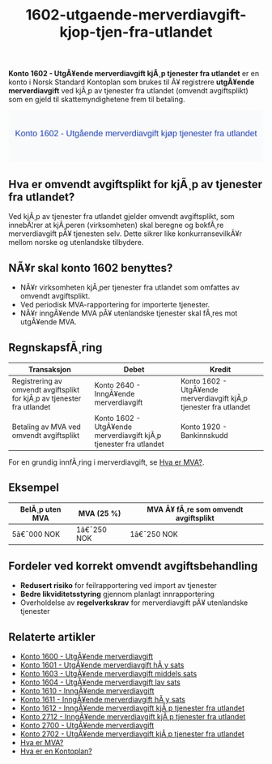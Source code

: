 ﻿---
title: "1602-utgaende-merverdiavgift-kjop-tjen-fra-utlandet"
meta_title: "1602-utgaende-merverdiavgift-kjop-tjen-fra-utlandet"
meta_description: "**Konto 1602 - UtgÃ¥ende merverdiavgift kjÃ¸p tjenester fra utlandet** er en konto i Norsk Standard Kontoplan som brukes til Ã¥ registrere **utgÃ¥ende merverdia..."
slug: 1602-utgaende-merverdiavgift-kjop-tjen-fra-utlandet
type: blog
layout: pages/single
---

**Konto 1602 - UtgÃ¥ende merverdiavgift kjÃ¸p tjenester fra utlandet** er en konto i Norsk Standard Kontoplan som brukes til Ã¥ registrere **utgÃ¥ende merverdiavgift** ved kjÃ¸p av tjenester fra utlandet (omvendt avgiftsplikt) som en gjeld til skattemyndighetene frem til betaling.

![Illustrasjon av konto 1602 UtgÃ¥ende merverdiavgift kjÃ¸p tjenester fra utlandet](1602-utgaende-merverdiavgift-kjop-tjen-fra-utlandet-image.svg)

## Hva er omvendt avgiftsplikt for kjÃ¸p av tjenester fra utlandet?

Ved kjÃ¸p av tjenester fra utlandet gjelder omvendt avgiftsplikt, som innebÃ¦rer at kjÃ¸peren (virksomheten) skal beregne og bokfÃ¸re merverdiavgift pÃ¥ tjenesten selv. Dette sikrer like konkurransevilkÃ¥r mellom norske og utenlandske tilbydere.

## NÃ¥r skal konto 1602 benyttes?

* NÃ¥r virksomheten kjÃ¸per tjenester fra utlandet som omfattes av omvendt avgiftsplikt.
* Ved periodisk MVA-rapportering for importerte tjenester.
* NÃ¥r inngÃ¥ende MVA pÃ¥ utenlandske tjenester skal fÃ¸res mot utgÃ¥ende MVA.

## RegnskapsfÃ¸ring

| Transaksjon                                                        | Debet                                                        | Kredit                                                     |
|--------------------------------------------------------------------|--------------------------------------------------------------|------------------------------------------------------------|
| Registrering av omvendt avgiftsplikt for kjÃ¸p av tjenester fra utlandet | Konto 2640 - InngÃ¥ende merverdiavgift                       | Konto 1602 - UtgÃ¥ende merverdiavgift kjÃ¸p tjenester fra utlandet |
| Betaling av MVA ved omvendt avgiftsplikt                            | Konto 1602 - UtgÃ¥ende merverdiavgift kjÃ¸p tjenester fra utlandet | Konto 1920 - Bankinnskudd                                   |

For en grundig innfÃ¸ring i merverdiavgift, se [Hva er MVA?](/blogs/regnskap/hva-er-moms-mva "Hva er MVA? MVA-regnskapsfÃ¸ring og merverdiavgift").

## Eksempel

| BelÃ¸p uten MVA  | MVA (25 %) | MVA Ã¥ fÃ¸re som omvendt avgiftsplikt |
|-----------------|------------|-------------------------------------|
| 5â€¯000 NOK       | 1â€¯250 NOK  | 1â€¯250 NOK                           |

## Fordeler ved korrekt omvendt avgiftsbehandling

* **Redusert risiko** for feilrapportering ved import av tjenester
* **Bedre likviditetsstyring** gjennom planlagt innrapportering
* Overholdelse av **regelverkskrav** for merverdiavgift pÃ¥ utenlandske tjenester

## Relaterte artikler

* [Konto 1600 - UtgÃ¥ende merverdiavgift](/blogs/kontoplan/1600-utgaende-merverdiavgift "Konto 1600 - UtgÃ¥ende merverdiavgift")
* [Konto 1601 - UtgÃ¥ende merverdiavgift hÃ¸y sats](/blogs/kontoplan/1601-utgaende-merverdiavgift-hoy-sats "Konto 1601 - UtgÃ¥ende merverdiavgift hÃ¸y sats")
* [Konto 1603 - UtgÃ¥ende merverdiavgift middels sats](/blogs/kontoplan/1603-utgaende-merverdiavgift-middels-sats "Konto 1603 - UtgÃ¥ende merverdiavgift middels sats")
* [Konto 1604 - UtgÃ¥ende merverdiavgift lav sats](/blogs/kontoplan/1604-utgaende-merverdiavgift-lav-sats "Konto 1604 - UtgÃ¥ende merverdiavgift lav sats")
* [Konto 1610 - InngÃ¥ende merverdiavgift](/blogs/kontoplan/1610-inngaaende-merverdiavgift "Konto 1610 - InngÃ¥ende merverdiavgift")
* [Konto 1611 - InngÃ¥ende merverdiavgift hÃ¸y sats](/blogs/kontoplan/1611-inngaaende-merverdiavgift-hoy-sats "Konto 1611 - InngÃ¥ende merverdiavgift hÃ¸y sats")
* [Konto 1612 - InngÃ¥ende merverdiavgift kjÃ¸p tjenester fra utlandet](/blogs/kontoplan/1612-inngaaende-merverdiavgift-kjop-tjen-fra-utlandet "Konto 1612 - InngÃ¥ende merverdiavgift kjÃ¸p tjenester fra utlandet")
* [Konto 2712 - InngÃ¥ende merverdiavgift kjÃ¸p tjenester fra utlandet](/blogs/kontoplan/2712-inngaaende-merverdiavgift-kjop-tjen-fra-utlandet "Konto 2712 - InngÃ¥ende merverdiavgift kjÃ¸p tjenester fra utlandet")
* [Konto 2700 - UtgÃ¥ende merverdiavgift](/blogs/kontoplan/2700-utgaende-merverdiavgift "Konto 2700 - UtgÃ¥ende merverdiavgift")
* [Konto 2702 - UtgÃ¥ende merverdiavgift kjÃ¸p tjenester fra utlandet](/blogs/kontoplan/2702-utgaende-merverdiavgift-kjop-tjen-fra-utlandet "Konto 2702 - UtgÃ¥ende merverdiavgift kjÃ¸p tjenester fra utlandet")
* [Hva er MVA?](/blogs/regnskap/hva-er-moms-mva "Hva er MVA? MVA-regnskapsfÃ¸ring og merverdiavgift")
* [Hva er en Kontoplan?](/blogs/regnskap/hva-er-kontoplan "Hva er en Kontoplan? Komplett Guide til Kontoplaner i Norsk Regnskap")
